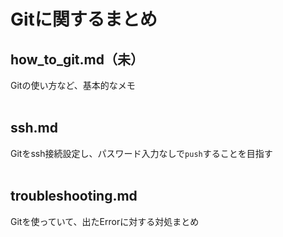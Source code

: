 # Gitに関するまとめ
## how_to_git.md（未）
Gitの使い方など、基本的なメモ<br>
<br>
## ssh.md
Gitをssh接続設定し、パスワード入力なしで`push`することを目指す<br>
<br>
## troubleshooting.md
Gitを使っていて、出たErrorに対する対処まとめ